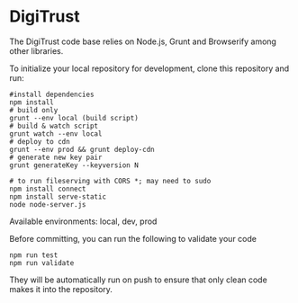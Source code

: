 # DigiTrust

The DigiTrust code base relies on Node.js, Grunt and Browserify among other libraries.

To initialize your local repository for development, clone this repository and run:

    #install dependencies
    npm install
    # build only
    grunt --env local (build script)
    # build & watch script
    grunt watch --env local
    # deploy to cdn
    grunt --env prod && grunt deploy-cdn
    # generate new key pair
    grunt generateKey --keyversion N

    # to run fileserving with CORS *; may need to sudo
    npm install connect
    npm install serve-static
    node node-server.js

Available environments: local, dev, prod

Before committing, you can run the following to validate your code

    npm run test
    npm run validate

They will be automatically run on push to ensure that only clean code makes it into the repository.
